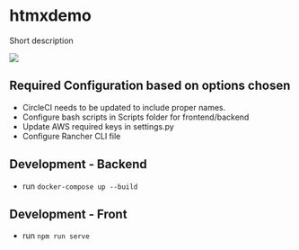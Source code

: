 htmxdemo
========

Short description

<a href="https://github.com/vchaptsev/cookiecutter-django-vue">
    <img src="https://img.shields.io/badge/built%20with-Cookiecutter%20Django%20Vue-blue.svg" />
</a>

## Required Configuration based on options chosen

- CircleCI needs to be updated to include proper names.
- Configure bash scripts in Scripts folder for frontend/backend
- Update AWS required keys in settings.py
- Configure Rancher CLI file


## Development - Backend
+ run `docker-compose up --build`

## Development - Front
+ run `npm run serve`


